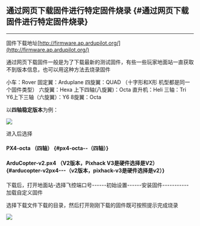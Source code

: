 ## 通过网页下载固件进行特定固件烧录 {#通过网页下载固件进行特定固件烧录}

---

固件下载地址[http://firmware.ap.ardupilot.org/](http://firmware.ap.ardupilot.org/)

通过网页下载固件一般是为了下载最新的测试固件，有些一些玩家地面站一直获取不到版本信息，也可以用这种方法去烧录固件

小车：Rover
固定翼：Arduplane
四旋翼：QUAD  （十字形和X形 机型都是同一个固件类型）
六旋翼：Hexa
上下四轴(八旋翼)：Octa
直升机：Heli
三轴：Tri
Y6上下三轴（六旋翼）：Y6
8旋翼：Octa


以**四轴稳定版本**为例：

![](http://doc.cuav.net/PixHack/assets/select-stable.png)

进入后选择

#### PX4-octa （四轴） {#px4-octa--（四轴）}

#### ArduCopter-v2.px4 （V2版本，Pixhack V3是硬件选择是V2） {#arducopter-v2px4---（v2版本，pixhack-v3是硬件选择是v2）}

下载后，打开地面站-选择飞控端口号------初始设置------安装固件-----------加载自定义固件

选择下载文件下载的目录，然后打开刚刚下载的固件既可按照提示完成烧录

![](http://doc.cuav.net/PixHack/assets/select-firmware2.png)

